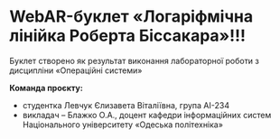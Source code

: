 # WebAR-буклет «Логаріфмічна лінійка Роберта Біссакара»!!!
Буклет створено як результат виконання лабораторної роботи з дисципліни
«Операційні системи»

**Команда проєкту:**
- студентка Левчук Єлизавета Віталіївна, група АІ-234
- викладач – Блажко О.А., доцент кафедри інформаційних систем Національного
університету «Одеська політехніка»


